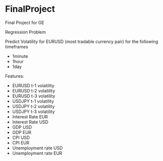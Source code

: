 # FinalProject
Final Project for GE

Regression Problem

Predict Volatility for EURUSD (most tradable currency pair) for the following timeframes
- 1minute
- 1hour
- 1day

Features:
- EURUSD t-1 volatility 
- EURUSD t-2 volatility
- EURUSD t-3 volatility
- USDJPY t-1 volatility
- USDJPY t-2 volatility
- USDJPY t-3 volatility
- Interest Rate EUR
- Interest Rate USD
- GDP USD
- GDP EUR
- CPI USD
- CPI EUR
- Unemployment rate USD
- Unemployment rate EUR
